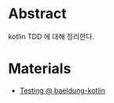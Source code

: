 # Abstract

kotlin TDD 에 대해 정리한다.

# Materials

* [Testing @ baeldung-kotlin](https://www.baeldung.com/kotlin/category/testing)


